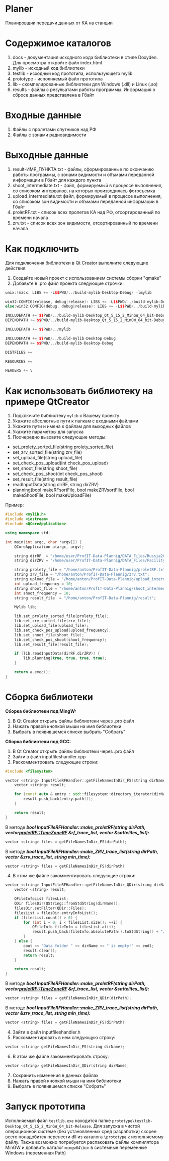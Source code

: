 # Planer

Планировщик передачи данных от КА на станции

# Содержимое каталогов
1. docs - документация исходного кода библиотеки в стиле Doxyden. Для просмотра откройте файл index.html
2. mylib - исходный код библиотеки
3. testlib - исходный код прототипа, использующего mylib
4. prototype - исполняемый файл прототипа
5. lib - скомпелированные библиотеки для Windows (.dll) и Linux (.so)
6. results - файлы с резульатами работы программы. Информация о сбросе данных представлена в Гбайт

# Входные данные
1. Файлы с пролетами спутников над РФ
2. Файлы с зонами радиовидимости 

# Выходные данные
1. result-ИМЯ_ПУНКТА.txt - файлы, сформированные по окончанию работы программы, с зонами видимости и объмами переданной информации в Гбайт для каждого пункта
2. shoot_intermediate.txt - файл, формируемый в процессе выполнения, со списоком интервалов, на которых производилась фотосъемка
3. upload_intermediate.txt  файл, формируемый в процессе выполнения, со списоком зон видимости и объмами переданной информации в Гбайт
4. proletRF.txt - список всех пролетов КА над РФ, отсортированный по времени начала
5. zrv.txt - список всех зон видимости, отсортированный по времени начала

# Как подключить
Для подключения библиотеки в Qt Creator выполните следующие действия:
1. Создайте новый проект с использованием системы сборки "qmake"
2. Добавьте в .pro файл проекта следующие строчки:
```c++
unix:!macx: LIBS += -L$$PWD/../build-mylib-Desktop-Debug/ -lmylib

win32:CONFIG(release, debug|release): LIBS += -L$$PWD/../build-mylib-Desktop_Qt_5_15_2_MinGW_64_bit-Release/release/ -lmylib
else:win32:CONFIG(debug, debug|release): LIBS += -L$$PWD/../build-mylib-Desktop_Qt_5_15_2_MinGW_64_bit-Debug/debug/ -lmylib

INCLUDEPATH += $$PWD/../build-mylib-Desktop_Qt_5_15_2_MinGW_64_bit-Debug/debug
DEPENDPATH += $$PWD/../build-mylib-Desktop_Qt_5_15_2_MinGW_64_bit-Debug/debug

INCLUDEPATH += $$PWD/../mylib

INCLUDEPATH += $$PWD/../build-mylib-Desktop-Debug
DEPENDPATH += $$PWD/../build-mylib-Desktop-Debug

DISTFILES +=

RESOURCES +=

HEADERS += \
```

# Как использовать библиотеку на примере QtCreator

1. Подключите библиотеку `mylib` к Вашему проекту 
2. Укажите абсолютные пути к папкам с входными файлами
3. Укажите пути и имена к файлам для выходных файлов
4. Укажите параметры для запуска
5. Поочередно вызовите следующие методы:
- set_prolety_sorted_file(string prolety_sorted_file)
- set_zrv_sorted_file(string zrv_file)
- set_upload_file(string upload_file)
- set_check_pos_upload(int check_pos_upload)
- set_shoot_file(string shoot_file)
- set_check_pos_shoot(int check_pos_shoot)
- set_result_file(string result_file)
- readInputData(string dirRF, string dirZRV)
- planning(bool makeRFsortFile, bool makeZRVsortFile, bool makeShootFile, bool makeUploadFile)

Пример:
```c++
#include <mylib.h>
#include <iostream>
#include <QCoreApplication>

using namespace std;

int main(int argc, char *argv[]) {
    QCoreApplication a(argc, argv);

    string dirRF  = "/home/user/ProfIT-Data-Plannig/DATA_Files/Russia2Constellation/";
    string dirZRV = "/home/user/ProfIT-Data-Plannig/DATA_Files/Facility2Constellation/";

    string prolety_file = "/home/anton/ProfIT-Data-Plannig/proletRF.txt";
    string zrv_file = "/home/anton/ProfIT-Data-Plannig/zrv.txt";
    string upload_file = "/home/anton/ProfIT-Data-Plannig/upload_intermediate.txt";
    int upload_frequency = 10;
    string shoot_file = "/home/anton/ProfIT-Data-Plannig/shoot_intermediate.txt";
    int shoot_frequency = 10;
    string result_file  = "/home/anton/ProfIT-Data-Plannig/result";

    Mylib lib;

    lib.set_prolety_sorted_file(prolety_file);
    lib.set_zrv_sorted_file(zrv_file);    
    lib.set_upload_file(upload_file);
    lib.set_check_pos_upload(upload_frequency);
    lib.set_shoot_file(shoot_file);
    lib.set_check_pos_shoot(shoot_frequency);
    lib.set_result_file(result_file);

    if (lib.readInputData(dirRF,dirZRV)) {
        lib.planning(true, true, true, true);
    }

    return a.exec();
}
```

# Сборка библиотеки

**Сборка библиотеки под MingW:**
1. В Qt Creator  открыть файлы библиотеки через .pro файл
2. Нажать правой кнопкой мыши на имя библиотеки 
3. Выбрать в появившемся списке выбрать "Собрать" 

**Сборка библиотеки под GCC:**
1. В Qt Creator открыть файлы библиотеки через .pro файл
2. Зайти в файл inputfileshandler.cpp
3. Раскомментровать следующие строки:

```c++
#include <filesystem>
```

```c++
vector <string> InputFileRFHandler::getFileNamesInDir_FS(string dirName){
    vector <string> result;

    for (const auto & entry : std::filesystem::directory_iterator(dirName)) {
        result.push_back(entry.path());
    }

    return result;
}
```

В методе ***bool InputFileRFHandler::make_proletRF(string dirPath, vector<proletRF::TimeZoneRF> &rf_trace_list, vector<Satellite> &sattelites_list):***

```c++
vector <string> files = getFileNamesInDir_FS(dirPath);
```

В методе ***bool InputFileRFHandler::make_ZRV_trace_list(string dirPath, vector<ZRV> &zrv_trace_list, string min_time):***

```c++
vector <string> files = getFileNamesInDir_FS(dirPath)
```
4. В этом же файле закомментировать следующие строки:
```c++
vector <string> InputFileRFHandler::getFileNamesInDir_QDir(string dirName){
    vector <string> result;

    QFileInfoList filesList;
    QDir filesDir(QString::fromStdString(dirName));
    filesDir.setFilter(QDir::Files);
    filesList = filesDir.entryInfoList();
    if (filesList.count() > 0) {
        for (int i = 0; i < filesList.size(); ++i) {
            QFileInfo fileInfo = filesList.at(i);
            result.push_back(fileInfo.absolutePath().toStdString() + "/" + fileInfo.fileName().toStdString());
        }
    } else {
        cout << "Data folder " << dirName << " is empty!" << endl;
        result.clear();
        return result;
    }

    return result;
}
```

В методе ***bool InputFileRFHandler::make_proletRF(string dirPath, vector<proletRF::TimeZoneRF> &rf_trace_list, vector<Satellite> &sattelites_list):***

```c++
vector <string> files = getFileNamesInDir_QDir(dirPath);
```

В методе ***bool InputFileRFHandler::make_ZRV_trace_list(string dirPath, vector<ZRV> &zrv_trace_list, string min_time):***

```c++
vector <string> files = getFileNamesInDir_FS(dirPath)
```

4. Зайти в файл inputfileshandler.h
5. Раскомментировать в нем следующую строку:

```c++
vector <string> getFileNamesInDir_FS(string dirName);
```
6. В этом же файле закомментировать строку:

```c++
vector <string> getFileNamesInDir_QDir(string dirName);
```
	
7. Сохранить изменения в данных файлах
8. Нажать правой кнопкой мыши на имя библиотеки
9. Выбрать в появившемся списке "Собрать"
	
# Запуск прототипа
Исполняемый файл `testlib.exe` находится папке `prototype\testlib-Desktop_Qt_5_15_2_MinGW_64_bit-Release`.
Для запуска в чистой операционной системе (без установленных сред разработки) скорее всего понадобится перенести dll из каталога `\prototype` к исполняемому файлу. Также возможно потребуется распаковать файлы компилятора MinGW и добавить каталог `mingw64\bin` в системные переменные Windows (переменная Path)
